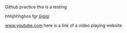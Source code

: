 Github practice
this is a testing

hhhjhhhghos
fgr
jjjgjgj

www.youtube.com
here is a link of a video playing website
